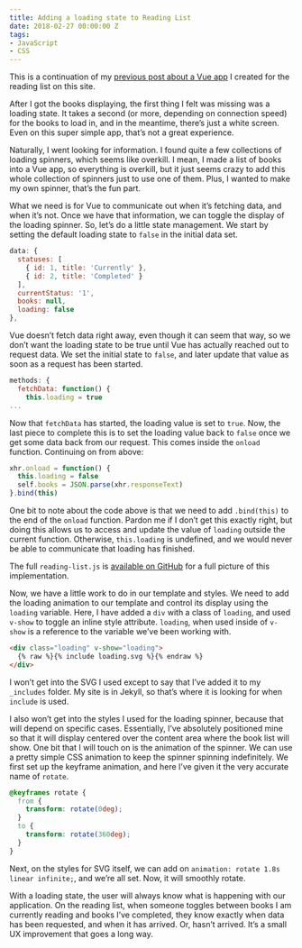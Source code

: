 ```yaml
---
title: Adding a loading state to Reading List
date: 2018-02-27 00:00:00 Z
tags:
- JavaScript
- CSS
---
```


This is a continuation of my [previous post about a Vue app](https://samhermes.com/posts/small-vue-app-reading-list/) I created for the reading list on this site.

After I got the books displaying, the first thing I felt was missing was a loading state. It takes a second (or more, depending on connection speed) for the books to load in, and in the meantime, there’s just a white screen. Even on this super simple app, that’s not a great experience.

Naturally, I went looking for information. I found quite a few collections of loading spinners, which seems like overkill. I mean, I made a list of books into a Vue app, so everything is overkill, but it just seems crazy to add this whole collection of spinners just to use one of them. Plus, I wanted to make my own spinner, that’s the fun part.

What we need is for Vue to communicate out when it’s fetching data, and when it’s not. Once we have that information, we can toggle the display of the loading spinner. So, let’s do a little state management. We start by setting the default loading state to `false` in the initial data set.

```js
data: {
  statuses: [
    { id: 1, title: 'Currently' },
    { id: 2, title: 'Completed' }
  ],
  currentStatus: '1',
  books: null,
  loading: false
},
```

Vue doesn’t fetch data right away, even though it can seem that way, so we don’t want the loading state to be true until Vue has actually reached out to request data. We set the initial state to `false`, and later update that value as soon as a request has been started.

```js
methods: {
  fetchData: function() {
    this.loading = true
...
```

Now that `fetchData` has started, the loading value is set to `true`. Now, the last piece to complete this is to set the loading value back to `false` once we get some data back from our request. This comes inside the `onload` function. Continuing on from above:

```js
xhr.onload = function() {
  this.loading = false
  self.books = JSON.parse(xhr.responseText)
}.bind(this)
```

One bit to note about the code above is that we need to add `.bind(this)` to the end of the `onload` function. Pardon me if I don’t get this exactly right, but doing this allows us to access and update the value of `loading` outside the current function. Otherwise, `this.loading` is undefined, and we would never be able to communicate that loading has finished.

The full `reading-list.js` is [available on GitHub](https://github.com/samhermes/samhermes.github.io/blob/master/js/reading-list.js) for a full picture of this implementation.

Now, we have a little work to do in our template and styles. We need to add the loading animation to our template and control its display using the `loading` variable. Here, I have added a `div` with a class of `loading`, and used `v-show` to toggle an inline style attribute. `loading`, when used inside of `v-show` is a reference to the variable we’ve been working with.

```html
<div class="loading" v-show="loading">
  {% raw %}{% include loading.svg %}{% endraw %}
</div>
```

I won’t get into the SVG I used except to say that I’ve added it to my `_includes` folder. My site is in Jekyll, so that’s where it is looking for when `include` is used.

I also won’t get into the styles I used for the loading spinner, because that will depend on specific cases. Essentially, I’ve absolutely positioned mine so that it will display centered over the content area where the book list will show. One bit that I will touch on is the animation of the spinner. We can use a pretty simple CSS animation to keep the spinner spinning indefinitely. We first set up the keyframe animation, and here I’ve given it the very accurate name of `rotate`.

```css
@keyframes rotate {
  from {
    transform: rotate(0deg);
  }
  to {
    transform: rotate(360deg);
  }
}
```

Next, on the styles for SVG itself, we can add on `animation: rotate 1.8s linear infinite;`, and we’re all set. Now, it will smoothly rotate.

With a loading state, the user will always know what is happening with our application. On the reading list, when someone toggles between books I am currently reading and books I’ve completed, they know exactly when data has been requested, and when it has arrived. Or, hasn’t arrived. It’s a small UX improvement that goes a long way.
